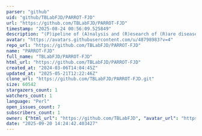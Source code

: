 ```yaml
---
parser: "github"
uid: "github/TBLabFJD/PARROT-FJD"
url: "https://github.com/TBLabFJD/PARROT-FJD"
timestamp: "2025-08-24 00:56:09.525849"
description: "(P)ipeline of (A)nalysis and (R)esearch of (R)are diseases (O)ptimized in (T)blab-Fundación Jiménez Díaz. "
avatar: "https://avatars.githubusercontent.com/u/48798983?v=4"
repo_url: "https://github.com/TBLabFJD/PARROT-FJD"
name: "PARROT-FJD"
full_name: "TBLabFJD/PARROT-FJD"
html_url: "https://github.com/TBLabFJD/PARROT-FJD"
created_at: "2024-03-06T14:04:45Z"
updated_at: "2025-05-21T12:22:46Z"
clone_url: "https://github.com/TBLabFJD/PARROT-FJD.git"
size: 60542
stargazers_count: 1
watchers_count: 1
language: "Perl"
open_issues_count: 7
subscribers_count: 1
owner: {"html_url": "https://github.com/TBLabFJD", "avatar_url": "https://avatars.githubusercontent.com/u/48798983?v=4", "login": "TBLabFJD", "type": "User"}
date: "2025-09-20 14:24:42.403427"
---
```

